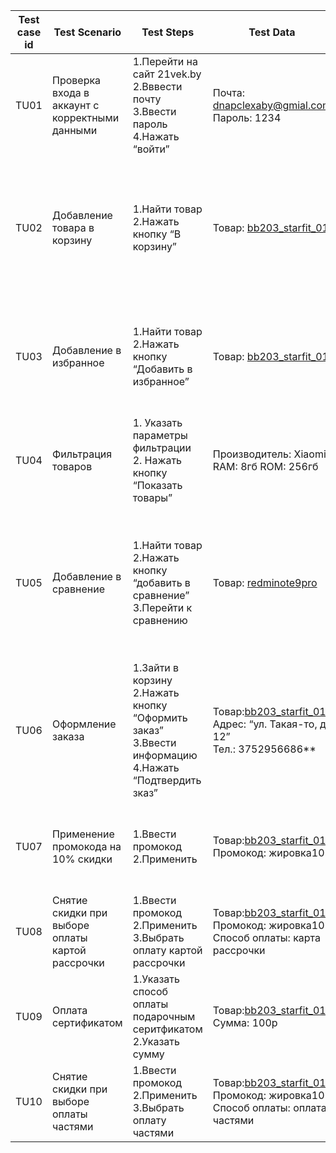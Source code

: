 
<table class="table table-striped table-bordered">
<thead>
<tr>
<th >Test case id</th>
<th>Test Scenario</th>
<th style="width: 1000px">Test Steps</th>
<th>Test Data</th>
<th>Expected results</th>
<th>Actual result</th>
<th>Pass/Fail</th>
</tr>
</thead>
<tbody>
<tr>
<td>TU01</td>
<td>Проверка входа в аккаунт с корректными данными</td>
<td>1.Перейти на сайт 21vek.by<br>2.Вввести почту<br>3.Ввести пароль<br>4.Нажать “войти”</td>
<td>Почта: <a href="mailto:dnapclexaby@gmial.com">dnapclexaby@gmial.com</a> <br> Пароль: 1234</td>
<td>Пользователь успешно авторизован</td>
<td>As expected</td>
<td>Pass</td>
</tr>
<tr>
<td>TU02</td>
<td>Добавление товара в корзину</td>
<td>1.Найти товар<br>2.Нажать кнопку “В корзину”</td>
<td>Товар: <a href="https://www.21vek.by/weights/bb203_starfit_01.html">bb203_starfit_01</a></td>
<td>Счетчик товаров в корзине увеличен на единицу. Текст кнопки изменен на “В корзине”. Нажатие кнопки ведет в корзину. Товар отображается в корзине.</td>
<td>As expected</td>
<td>Pass</td>
</tr>
<tr>
<td>TU03</td>
<td>Добавление в избранное</td>
<td>1.Найти товар<br>2.Нажать кнопку “Добавить в избранное”</td>
<td>Товар: <a href="https://www.21vek.by/weights/bb203_starfit_01.html">bb203_starfit_01</a></td>
<td>Счетчит товаров в избранном увеличен на единицу. Звезда меняет цвет на красный. Текст кнопки меняется на “удалить из избранного”.</td>
<td></td>
<td></td>
</tr>
<tr>
<td>TU04</td>
<td>Фильтрация товаров</td>
<td>1. Указать параметры фильтрации<br>2. Нажать кнопку “Показать товары”</td>
<td>Производитель: Xiaomi RAM: 8гб ROM: 256гб</td>
<td>Отображены товары, соответствующие критериям: 1.<a href="https://www.21vek.by/mobile/mi108gb256gb_xiaomi_01.html">mi108gb256gb</a><br>2.<a href="https://www.21vek.by/mobile/mi108gb256gb_xiaomi.html">mi108gb256gb</a></td>
<td>As expected</td>
<td>Pass</td>
</tr>
<tr>
<td>TU05</td>
<td>Добавление в сравнение</td>
<td>1.Найти товар<br>2.Нажать кнопку “добавить в сравнение”<br>3.Перейти к сравнению</td>
<td>Товар: <a href="https://www.21vek.by/mobile/redminote9pro6gb128gb_xiaomi_01.html">redminote9pro</a></td>
<td>Текст кнопки изменен на “Удалить из сравнения”. Счетчик товаров в сравнении увеличен на единицу. Данный товар отображается на странице сравнений</td>
<td>As expected</td>
<td>Pass</td>
</tr>
<tr>
<td>TU06</td>
<td>Оформление заказа</td>
<td>1.Зайти в корзину<br>2.Нажать кнопку “Оформить заказ”<br>3.Ввести информацию<br>4.Нажать “Подтвердить зказ”</td>
<td>Товар:<a href="https://www.21vek.by/weights/bb203_starfit_01.html">bb203_starfit_01</a><br>Адрес: “ул. Такая-то, д. 12”<br>Тел.: 3752956686**</td>
<td>Заказ получает статус “Оформлен, ожидает подтверждения”</td>
<td>As expected</td>
<td>Pass</td>
</tr>
<tr>
<td>TU07</td>
<td>Применение промокода на 10% скидки</td>
<td>1.Ввести промокод<br>2.Применить</td>
<td>Товар:<a href="https://www.21vek.by/weights/bb203_starfit_01.html">bb203_starfit_01</a><br>Промокод: жировка10</td>
<td>Стоимость товара снижена на 10%(полная стоимость = 11.61; с промокодом = 10.45)</td>
<td>As expected</td>
<td>Pass</td>
</tr>
<tr>
<td>TU08</td>
<td>Снятие скидки при выборе оплаты картой рассрочки</td>
<td>1.Ввести промокод<br>2.Применить<br>3.Выбрать оплату картой рассрочки</td>
<td>Товар:<a href="https://www.21vek.by/weights/bb203_starfit_01.html">bb203_starfit_01</a><br>Промокод: жировка10<br>Способ оплаты: карта рассрочки</td>
<td>Стоимость товара повышена до 11.61 (стоимость с промокодом = 10.45)</td>
<td>As expected</td>
<td>Pass</td>
</tr>
<tr>
<td>TU09</td>
<td>Оплата сертификатом</td>
<td>1.Указать способ оплаты подарочным серитфикатом<br>2.Указать сумму</td>
<td>Товар:<a href="https://www.21vek.by/weights/bb203_starfit_01.html">bb203_starfit_01</a><br>Сумма: 100р</td>
<td>К оплате: 0р</td>
<td>As expected</td>
<td>Pass</td>
</tr>
<tr>
<td>TU10</td>
<td>Снятие скидки при выборе оплаты частями</td>
<td>1.Ввести промокод<br>2.Применить<br>3.Выбрать оплату частями</td>
<td>Товар:<a href="https://www.21vek.by/weights/bb203_starfit_01.html">bb203_starfit_01</a><br> Промокод: жировка10<br>Способ оплаты: оплата частями</td>
<td>Стоимость товара повышена до 11.61 (стоимость с промокодом = 10.45)</td>
<td>As expected</td>
<td>Pass</td>
</tr>
</tbody>
</table>
